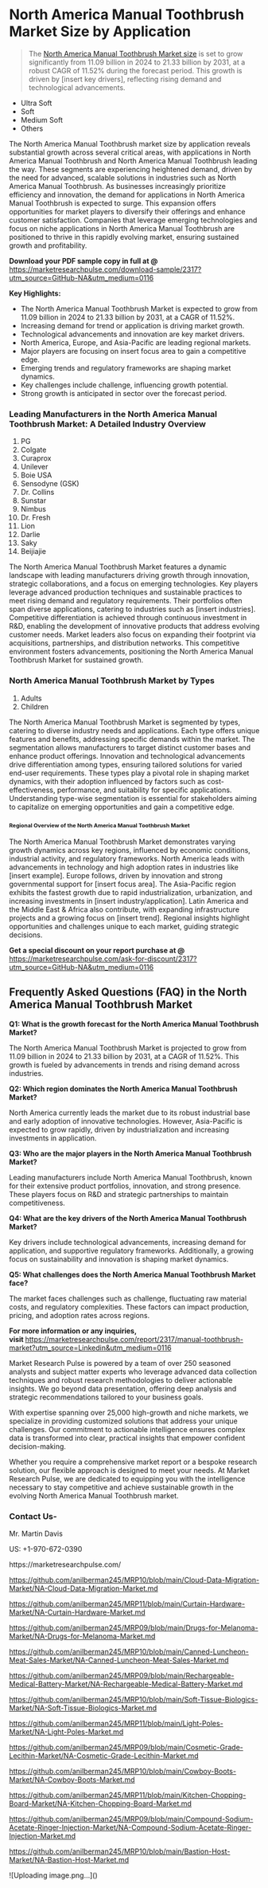 <h1>North America Manual Toothbrush Market&nbsp;Size by Application</h1><blockquote><p>The <a href="https://marketresearchpulse.com/download-sample/2317?utm_source=GitHub-NA&amp;utm_medium=0116">North America Manual Toothbrush Market size</a> is set to grow significantly from 11.09 billion in 2024 to 21.33 billion by 2031, at a robust CAGR of 11.52% during the forecast period. This growth is driven by [insert key drivers], reflecting rising demand and technological advancements.</p></blockquote><ul><li>Ultra Soft <li> Soft <li> Medium Soft <li> Others</li></ul><p>The North America Manual Toothbrush market size by application reveals substantial growth across several critical areas, with applications in North America Manual Toothbrush and North America Manual Toothbrush leading the way. These segments are experiencing heightened demand, driven by the need for advanced, scalable solutions in industries such as North America Manual Toothbrush. As businesses increasingly prioritize efficiency and innovation, the demand for applications in North America Manual Toothbrush is expected to surge. This expansion offers opportunities for market players to diversify their offerings and enhance customer satisfaction. Companies that leverage emerging technologies and focus on niche applications in North America Manual Toothbrush are positioned to thrive in this rapidly evolving market, ensuring sustained growth and profitability.</p><p><strong>Download your PDF sample copy in full at @ </strong><a href="https://marketresearchpulse.com/download-sample/2317?utm_source=GitHub-NA&amp;utm_medium=0116">https://marketresearchpulse.com/download-sample/2317?utm_source=GitHub-NA&amp;utm_medium=0116</a></p><p><strong>Key Highlights: </strong></p><ul><li>The North America Manual Toothbrush Market is expected to grow from 11.09 billion in 2024 to 21.33 billion by 2031, at a CAGR of 11.52%.</li><li>Increasing demand for trend or application is driving market growth.</li><li>Technological advancements and innovation are key market drivers.</li><li>North America, Europe, and Asia-Pacific are leading regional markets.</li><li>Major players are focusing on insert focus area to gain a competitive edge.</li><li>Emerging trends and regulatory frameworks are shaping market dynamics.</li><li>Key challenges include challenge, influencing growth potential.</li><li>Strong growth is anticipated in sector over the forecast period.</li></ul><h3>Leading Manufacturers in the North America Manual Toothbrush Market: A Detailed Industry Overview</h3><ol><li>PG</li><li>Colgate</li><li>Curaprox</li><li>Unilever</li><li>Boie USA</li><li>Sensodyne (GSK)</li><li>Dr. Collins</li><li>Sunstar</li><li>Nimbus</li><li>Dr. Fresh</li><li>Lion</li><li>Darlie</li><li>Saky</li><li>Beijiajie</li></ol><div class="flex max-w-full flex-col flex-grow"><div class="min-h-8 text-message flex w-full flex-col items-end gap-2 whitespace-normal break-words [.text-message+&amp;]:mt-5" dir="auto" data-message-author-role="assistant" data-message-id="fd8432e4-4910-450d-b182-61b7bfb0a01f" data-message-model-slug="gpt-4o"><div class="flex w-full flex-col gap-1 empty:hidden first:pt-[3px]"><div class="markdown prose w-full break-words dark:prose-invert light"><p>The North America Manual Toothbrush Market features a dynamic landscape with leading manufacturers driving growth through innovation, strategic collaborations, and a focus on emerging technologies. Key players leverage advanced production techniques and sustainable practices to meet rising demand and regulatory requirements. Their portfolios often span diverse applications, catering to industries such as [insert industries]. Competitive differentiation is achieved through continuous investment in R&amp;D, enabling the development of innovative products that address evolving customer needs. Market leaders also focus on expanding their footprint via acquisitions, partnerships, and distribution networks. This competitive environment fosters advancements, positioning the North America Manual Toothbrush Market for sustained growth.</p></div></div></div></div><h3>North America Manual Toothbrush Market by Types</h3><ol><li>Adults <li> Children</li></ol><div class="flex max-w-full flex-col flex-grow"><div class="min-h-8 text-message flex w-full flex-col items-end gap-2 whitespace-normal break-words [.text-message+&amp;]:mt-5" dir="auto" data-message-author-role="assistant" data-message-id="084470be-0bb7-4664-bddf-5156b4f41249" data-message-model-slug="gpt-4o-mini"><div class="flex w-full flex-col gap-1 empty:hidden first:pt-[3px]"><div class="markdown prose w-full break-words dark:prose-invert light"><p>The North America Manual Toothbrush Market is segmented by types, catering to diverse industry needs and applications. Each type offers unique features and benefits, addressing specific demands within the market. The segmentation allows manufacturers to target distinct customer bases and enhance product offerings. Innovation and technological advancements drive differentiation among types, ensuring tailored solutions for varied end-user requirements. These types play a pivotal role in shaping market dynamics, with their adoption influenced by factors such as cost-effectiveness, performance, and suitability for specific applications. Understanding type-wise segmentation is essential for stakeholders aiming to capitalize on emerging opportunities and gain a competitive edge.</p></div></div></div></div><h3><span style="font-size: 11px;">Regional Overview of the North America Manual Toothbrush Market</span></h3><div class="flex max-w-full flex-col flex-grow"><div class="min-h-8 text-message flex w-full flex-col items-end gap-2 whitespace-normal break-words [.text-message+&amp;]:mt-5" dir="auto" data-message-author-role="assistant" data-message-id="e9038762-ce64-4e30-91c9-9bd413514231" data-message-model-slug="gpt-4o-mini"><div class="flex w-full flex-col gap-1 empty:hidden first:pt-[3px]"><div class="markdown prose w-full break-words dark:prose-invert light"><p>The North America Manual Toothbrush Market demonstrates varying growth dynamics across key regions, influenced by economic conditions, industrial activity, and regulatory frameworks. North America leads with advancements in technology and high adoption rates in industries like [insert example]. Europe follows, driven by innovation and strong governmental support for [insert focus area]. The Asia-Pacific region exhibits the fastest growth due to rapid industrialization, urbanization, and increasing investments in [insert industry/application]. Latin America and the Middle East &amp; Africa also contribute, with expanding infrastructure projects and a growing focus on [insert trend]. Regional insights highlight opportunities and challenges unique to each market, guiding strategic decisions.</p></div></div></div></div><p><strong>Get a special discount on your report purchase at @ </strong><a href="https://marketresearchpulse.com/ask-for-discount/2317?utm_source=GitHub-NA&amp;utm_medium=0116">https://marketresearchpulse.com/ask-for-discount/2317?utm_source=GitHub-NA&amp;utm_medium=0116</a></p><h2>Frequently Asked Questions (FAQ) in the North America Manual Toothbrush Market</h2><p><strong>Q1: What is the growth forecast for the North America Manual Toothbrush Market?</strong></p><p>The North America Manual Toothbrush Market is projected to grow from 11.09 billion in 2024 to 21.33 billion by 2031, at a CAGR of 11.52%. This growth is fueled by advancements in trends and rising demand across industries.</p><p><strong>Q2: Which region dominates the North America Manual Toothbrush Market?</strong></p><p>North America currently leads the market due to its robust industrial base and early adoption of innovative technologies. However, Asia-Pacific is expected to grow rapidly, driven by industrialization and increasing investments in application.</p><p><strong>Q3: Who are the major players in the North America Manual Toothbrush Market?</strong></p><p>Leading manufacturers include North America Manual Toothbrush, known for their extensive product portfolios, innovation, and strong presence. These players focus on R&amp;D and strategic partnerships to maintain competitiveness.</p><p><strong>Q4: What are the key drivers of the North America Manual Toothbrush Market?</strong></p><p>Key drivers include technological advancements, increasing demand for application, and supportive regulatory frameworks. Additionally, a growing focus on sustainability and innovation is shaping market dynamics.</p><p><strong>Q5: What challenges does the North America Manual Toothbrush Market face?</strong></p><p>The market faces challenges such as challenge, fluctuating raw material costs, and regulatory complexities. These factors can impact production, pricing, and adoption rates across regions.</p><p><strong>For more information or any inquiries, visit&nbsp;</strong><a href="https://marketresearchpulse.com/report/2317/manual-toothbrush-market?utm_source=Linkedin&utm_medium=0116">https://marketresearchpulse.com/report/2317/manual-toothbrush-market?utm_source=Linkedin&utm_medium=0116</a></p><p>Market Research Pulse is powered by a team of over 250 seasoned analysts and subject matter experts who leverage advanced data collection techniques and robust research methodologies to deliver actionable insights. We go beyond data presentation, offering deep analysis and strategic recommendations tailored to your business goals.</p><p>With expertise spanning over 25,000 high-growth and niche markets, we specialize in providing customized solutions that address your unique challenges. Our commitment to actionable intelligence ensures complex data is transformed into clear, practical insights that empower confident decision-making.</p><p>Whether you require a comprehensive market report or a bespoke research solution, our flexible approach is designed to meet your needs. At Market Research Pulse, we are dedicated to equipping you with the intelligence necessary to stay competitive and achieve sustainable growth in the evolving North America Manual Toothbrush market.</p><h3><strong>Contact Us-</strong></h3><p>Mr. Martin Davis</p><p>US: +1-970-672-0390</p><p>https://marketresearchpulse.com/</p><p><a href="https://github.com/anilberman245/MRP10/blob/main/Cloud-Data-Migration-Market/NA-Cloud-Data-Migration-Market.md">https://github.com/anilberman245/MRP10/blob/main/Cloud-Data-Migration-Market/NA-Cloud-Data-Migration-Market.md</a></p><p><a href="https://github.com/anilberman245/MRP11/blob/main/Curtain-Hardware-Market/NA-Curtain-Hardware-Market.md">https://github.com/anilberman245/MRP11/blob/main/Curtain-Hardware-Market/NA-Curtain-Hardware-Market.md</a></p><p><a href="https://github.com/anilberman245/MRP09/blob/main/Drugs-for-Melanoma-Market/NA-Drugs-for-Melanoma-Market.md">https://github.com/anilberman245/MRP09/blob/main/Drugs-for-Melanoma-Market/NA-Drugs-for-Melanoma-Market.md</a></p><p><a href="https://github.com/anilberman245/MRP10/blob/main/Canned-Luncheon-Meat-Sales-Market/NA-Canned-Luncheon-Meat-Sales-Market.md">https://github.com/anilberman245/MRP10/blob/main/Canned-Luncheon-Meat-Sales-Market/NA-Canned-Luncheon-Meat-Sales-Market.md</a></p><p><a href="https://github.com/anilberman245/MRP09/blob/main/Rechargeable-Medical-Battery-Market/NA-Rechargeable-Medical-Battery-Market.md">https://github.com/anilberman245/MRP09/blob/main/Rechargeable-Medical-Battery-Market/NA-Rechargeable-Medical-Battery-Market.md</a></p><p><a href="https://github.com/anilberman245/MRP10/blob/main/Soft-Tissue-Biologics-Market/NA-Soft-Tissue-Biologics-Market.md">https://github.com/anilberman245/MRP10/blob/main/Soft-Tissue-Biologics-Market/NA-Soft-Tissue-Biologics-Market.md</a></p><p><a href="https://github.com/anilberman245/MRP11/blob/main/Light-Poles-Market/NA-Light-Poles-Market.md">https://github.com/anilberman245/MRP11/blob/main/Light-Poles-Market/NA-Light-Poles-Market.md</a></p><p><a href="https://github.com/anilberman245/MRP09/blob/main/Cosmetic-Grade-Lecithin-Market/NA-Cosmetic-Grade-Lecithin-Market.md">https://github.com/anilberman245/MRP09/blob/main/Cosmetic-Grade-Lecithin-Market/NA-Cosmetic-Grade-Lecithin-Market.md</a></p><p><a href="https://github.com/anilberman245/MRP10/blob/main/Cowboy-Boots-Market/NA-Cowboy-Boots-Market.md">https://github.com/anilberman245/MRP10/blob/main/Cowboy-Boots-Market/NA-Cowboy-Boots-Market.md</a></p><p><a href="https://github.com/anilberman245/MRP11/blob/main/Kitchen-Chopping-Board-Market/NA-Kitchen-Chopping-Board-Market.md">https://github.com/anilberman245/MRP11/blob/main/Kitchen-Chopping-Board-Market/NA-Kitchen-Chopping-Board-Market.md</a></p><p><a href="https://github.com/anilberman245/MRP09/blob/main/Compound-Sodium-Acetate-Ringer-Injection-Market/NA-Compound-Sodium-Acetate-Ringer-Injection-Market.md">https://github.com/anilberman245/MRP09/blob/main/Compound-Sodium-Acetate-Ringer-Injection-Market/NA-Compound-Sodium-Acetate-Ringer-Injection-Market.md</a></p><p><a href="https://github.com/anilberman245/MRP10/blob/main/Bastion-Host-Market/NA-Bastion-Host-Market.md">https://github.com/anilberman245/MRP10/blob/main/Bastion-Host-Market/NA-Bastion-Host-Market.md</a></p>
![Uploading image.png…]()
